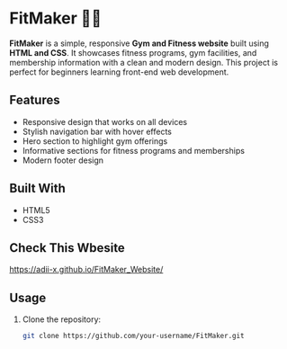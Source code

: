 # FitMaker 🏋️‍♂️

**FitMaker** is a simple, responsive **Gym and Fitness website** built using **HTML and CSS**. It showcases fitness programs, gym facilities, and membership information with a clean and modern design. This project is perfect for beginners learning front-end web development.  

## Features
- Responsive design that works on all devices  
- Stylish navigation bar with hover effects  
- Hero section to highlight gym offerings  
- Informative sections for fitness programs and memberships  
- Modern footer design  

## Built With
- HTML5  
- CSS3  

## Check This Wbesite
https://adii-x.github.io/FitMaker_Website/

## Usage
1. Clone the repository:  
   ```bash
   git clone https://github.com/your-username/FitMaker.git
